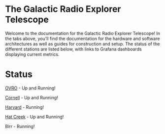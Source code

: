 # The Galactic Radio Explorer Telescope

Welcome to the documentation for the Galactic Radio Explorer Telescope! In the
tabs above, you'll find the documentation for the hardware and software
architectures as well as guides for construction and setup. 
The status of the different stations are listed below, 
with links to Grafana dashboards displaying current metrics.

# Status

[OVRO](https://grex.grafana.net/public-dashboards/47129dcb6b854256bba49a3551074ac1?from=now-1h&to=now) - Up and Running!

[Cornell](https://cugrex.grafana.net/public-dashboards/a322a8d7c2374902a2dbb202bb7cd902) - Up and Running!

[Harvard](https://grexharvard.grafana.net/public-dashboards/86d674fc0d4e426888f644e87f13416b) - Running!

[Hat Creek](https://hcrogrex.grafana.net/public-dashboards/210a6a8a1686425da7fd282f396d979e) - Up and Running!

Birr - Running!
